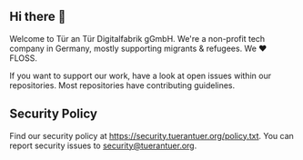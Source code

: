 ## Hi there 👋

Welcome to Tür an Tür Digitalfabrik gGmbH. We're a non-profit tech company in Germany, mostly supporting migrants & refugees. We :heart: FLOSS.

If you want to support our work, have a look at open issues within our repositories. Most repositories have contributing guidelines.

## Security Policy

Find our security policy at https://security.tuerantuer.org/policy.txt. You can report security issues to security@tuerantuer.org.
